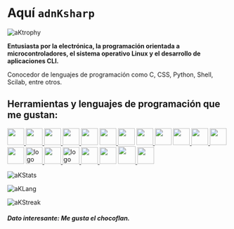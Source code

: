# Aquí ```adnKsharp```

![aKtrophy](https://github-profile-trophy.vercel.app/?username=adnksharp&theme=onestar&no-frame=true)

**Entusiasta por la electrónica, la programación orientada a microcontroladores, el sistema operativo Linux y el desarrollo de aplicaciones CLI.**

Conocedor de lenguajes de programación como C, CSS, Python, Shell, Scilab, entre otros.

## Herramientas y lenguajes de programación que me gustan:

<p>
    <a href="https://portal.azure.com/" target="_blank" rel="noreferrer">
        <img src='https://cdn.jsdelivr.net/gh/devicons/devicon/icons/azure/azure-original.svg' height="38">
    </a>
    <a href="https://www.python.org" target="_blank" rel="noreferrer">
        <img src='https://cdn.jsdelivr.net/gh/devicons/devicon/icons/python/python-original.svg' height="38">
    </a>
    <a href="https://git-scm.com" target="_blank" rel="noreferrer">
        <img src='https://cdn.jsdelivr.net/gh/devicons/devicon/icons/git/git-original.svg' height="38">
    </a>
    <a href="https://www.arduino.cc" target="_blank" rel="noreferrer">
        <img src='https://cdn.jsdelivr.net/gh/devicons/devicon/icons/arduino/arduino-original.svg' height="38">
    </a>
    <img src='https://cdn.jsdelivr.net/gh/devicons/devicon/icons/cplusplus/cplusplus-original.svg' height="38">
    <a href="https://www.gnu.org/software/bash/" target="_blank" rel="noreferrer">
        <img src='https://cdn.jsdelivr.net/gh/devicons/devicon/icons/bash/bash-original.svg' height="38">
    </a>
    <img src='https://cdn.jsdelivr.net/gh/devicons/devicon/icons/c/c-original.svg' height="38">
    <a href="https://code.visualstudio.com" target="_blank" rel="noreferrer">
        <img src='https://cdn.jsdelivr.net/gh/devicons/devicon/icons/vscode/vscode-original.svg' height="38">
    </a>
    <img src='https://cdn.jsdelivr.net/gh/devicons/devicon/icons/dotnetcore/dotnetcore-original.svg' height="38">
    <a href="https://docs.microsoft.com/es-es/dotnet/csharp/" target="_blank" rel="noreferrer">
        <img src='https://cdn.jsdelivr.net/gh/devicons/devicon/icons/csharp/csharp-original.svg' height="38">
    </a>
    <a href="https://www.w3schools.com/html/" target="_blank" rel="noreferrer">
        <img src='https://cdn.jsdelivr.net/gh/devicons/devicon/icons/html5/html5-original.svg' height="38">
    </a>
    <img src='https://cdn.jsdelivr.net/gh/devicons/devicon/icons/css3/css3-original.svg' height="38">
    <img src='https://cdn.jsdelivr.net/gh/devicons/devicon/icons/javascript/javascript-original.svg' height="38">
    <a href="https://fritzing.org" target="_blank" rel="noreferrer" >
        <img class="navbar-brand" src="https://fritzing.org/assets/fritzing-71bf834592dfe289097651506e217d6a7fd76b22e8dba27f8e2be7c10dd97510.png" alt="logo" height="38">
    </a>
    <a href="https://www.ni.com/es-mx/shop/labview.html" target="_blank" rel="noreferrer">
        <img src='https://cdn.jsdelivr.net/gh/devicons/devicon/icons/labview/labview-original.svg' height="38">
    </a>
    <a href="https://www.scilab.org" target="_blank" rel="noreferrer">
        <img class="navbar-brand" src="https://www.scilab.org/themes/bs4esi/img/scilab-logo.png?v20201103" alt="logo" height="38">
    </a>
    <a href="https://la.mathworks.com/products/matlab.html" target="_blank" rel="noreferrer">
        <img src='https://cdn.jsdelivr.net/gh/devicons/devicon/icons/matlab/matlab-original.svg' height="38">
    </a>
    <img src='https://cdn.jsdelivr.net/gh/devicons/devicon/icons/windows8/windows8-original.svg' height="38">
    <a href="https://wiki.archlinux.org" target="_blank" rel="noreferrer">
        <img src="https://archlinux.org/static/logos/apple-touch-icon-57x57.0cd0ab3349e2.png" width="40">
    </a>
    <a href="https://wiki.debian.org/es/FrontPage?action=show&redirect=P%C3%A1ginaInicial" target="_blank" rel="noreferrer">
        <img src='https://cdn.jsdelivr.net/gh/devicons/devicon/icons/debian/debian-original.svg' height="38">
    </a>
</p>

![aKStats](https://github-readme-stats.vercel.app/api?username=adnksharp&show_icons=true&theme=blueberry&locale=es&bg_color=00000000&hide_border=true)

![aKLang](https://github-readme-stats.vercel.app/api/top-langs/?username=adnksharp&theme=blueberry&locale=es&layout=compact&bg_color=00000000&hide_border=true)

![aKStreak](https://github-readme-streak-stats.herokuapp.com?user=adnksharp&theme=tokyonight&date_format=j%2Fn%5B%2FY%5D&locale=es&background=00000000&hide_border=true)

##### Dato interesante: Me gusta el chocoflan.
